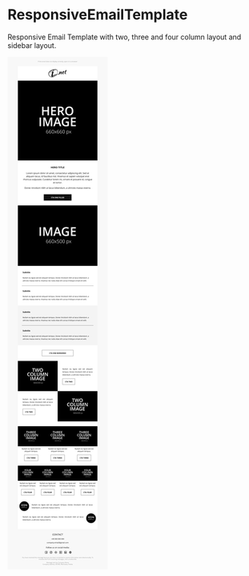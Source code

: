 # ResponsiveEmailTemplate
Responsive Email Template with two, three and four column layout and sidebar layout.

![Rsponsive email template - preview](https://github.com/gitmasz/ResponsiveEmailTemplate/blob/main/preview.png?raw=true)

